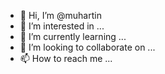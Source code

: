 - 👋 Hi, I’m @muhartin
- 👀 I’m interested in ...
- 🌱 I’m currently learning ...
- 💞️ I’m looking to collaborate on ...
- 📫 How to reach me ...

<!---
muhartin/muhartin is a ✨ special ✨ repository because its `README.md` (this file) appears on your GitHub profile.
You can click the Preview link to take a look at your changes.
--->
